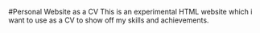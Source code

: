 #Personal Website as a CV
This is an experimental HTML website which i want to use as a CV to show off my skills and achievements.

